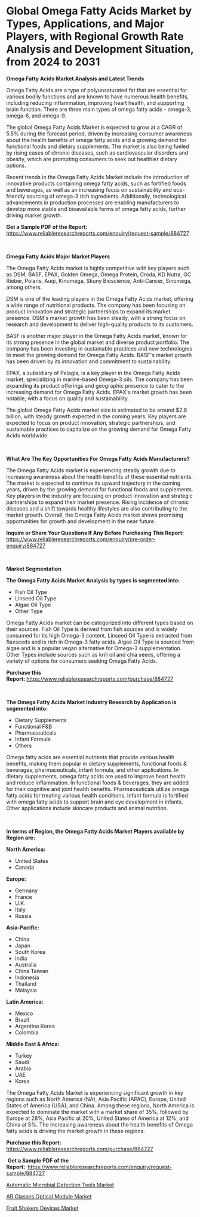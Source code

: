 <p><h1>Global Omega Fatty Acids Market by Types, Applications, and Major Players, with Regional Growth Rate Analysis and Development Situation, from 2024 to 2031</h1></p><p><strong>Omega Fatty Acids Market Analysis and Latest Trends</strong></p>
<p><p>Omega Fatty Acids are a type of polyunsaturated fat that are essential for various bodily functions and are known to have numerous health benefits, including reducing inflammation, improving heart health, and supporting brain function. There are three main types of omega fatty acids - omega-3, omega-6, and omega-9.</p><p>The global Omega Fatty Acids Market is expected to grow at a CAGR of 5.5% during the forecast period, driven by increasing consumer awareness about the health benefits of omega fatty acids and a growing demand for functional foods and dietary supplements. The market is also being fueled by rising cases of chronic diseases, such as cardiovascular disorders and obesity, which are prompting consumers to seek out healthier dietary options.</p><p>Recent trends in the Omega Fatty Acids Market include the introduction of innovative products containing omega fatty acids, such as fortified foods and beverages, as well as an increasing focus on sustainability and eco-friendly sourcing of omega-3 rich ingredients. Additionally, technological advancements in production processes are enabling manufacturers to develop more stable and bioavailable forms of omega fatty acids, further driving market growth.</p></p>
<p><strong>Get a Sample PDF of the Report:&nbsp;</strong> <a href="https://www.reliableresearchreports.com/enquiry/request-sample/884727">https://www.reliableresearchreports.com/enquiry/request-sample/884727</a></p>
<p>&nbsp;</p>
<p><strong>Omega Fatty Acids Major Market Players</strong></p>
<p><p>The Omega Fatty Acids market is highly competitive with key players such as DSM, BASF, EPAX, Golden Omega, Omega Protein, Croda, KD Nutra, GC Rieber, Polaris, Auqi, Kinomega, Skuny Bioscience, Anti-Cancer, Sinomega, among others.</p><p>DSM is one of the leading players in the Omega Fatty Acids market, offering a wide range of nutritional products. The company has been focusing on product innovation and strategic partnerships to expand its market presence. DSM's market growth has been steady, with a strong focus on research and development to deliver high-quality products to its customers.</p><p>BASF is another major player in the Omega Fatty Acids market, known for its strong presence in the global market and diverse product portfolio. The company has been investing in sustainable practices and new technologies to meet the growing demand for Omega Fatty Acids. BASF's market growth has been driven by its innovation and commitment to sustainability.</p><p>EPAX, a subsidiary of Pelagia, is a key player in the Omega Fatty Acids market, specializing in marine-based Omega-3 oils. The company has been expanding its product offerings and geographic presence to cater to the increasing demand for Omega Fatty Acids. EPAX's market growth has been notable, with a focus on quality and sustainability.</p><p>The global Omega Fatty Acids market size is estimated to be around $2.8 billion, with steady growth expected in the coming years. Key players are expected to focus on product innovation, strategic partnerships, and sustainable practices to capitalize on the growing demand for Omega Fatty Acids worldwide.</p></p>
<p>&nbsp;</p>
<p><strong>What Are The Key Opportunities For Omega Fatty Acids Manufacturers?</strong></p>
<p><p>The Omega Fatty Acids market is experiencing steady growth due to increasing awareness about the health benefits of these essential nutrients. The market is expected to continue its upward trajectory in the coming years, driven by the growing demand for functional foods and supplements. Key players in the industry are focusing on product innovation and strategic partnerships to expand their market presence. Rising incidence of chronic diseases and a shift towards healthy lifestyles are also contributing to the market growth. Overall, the Omega Fatty Acids market shows promising opportunities for growth and development in the near future.</p></p>
<p><strong>Inquire or Share Your Questions If Any Before Purchasing This Report:</strong> <a href="https://www.reliableresearchreports.com/enquiry/pre-order-enquiry/884727">https://www.reliableresearchreports.com/enquiry/pre-order-enquiry/884727</a></p>
<p>&nbsp;</p>
<p><strong>Market Segmentation</strong></p>
<p><strong>The Omega Fatty Acids Market Analysis by types is segmented into:</strong></p>
<p><ul><li>Fish Oil Type</li><li>Linseed Oil Type</li><li>Algae Oil Type</li><li>Other Type</li></ul></p>
<p><p>Omega Fatty Acids market can be categorized into different types based on their sources. Fish Oil Type is derived from fish sources and is widely consumed for its high Omega-3 content. Linseed Oil Type is extracted from flaxseeds and is rich in Omega-3 fatty acids. Algae Oil Type is sourced from algae and is a popular vegan alternative for Omega-3 supplementation. Other Types include sources such as krill oil and chia seeds, offering a variety of options for consumers seeking Omega Fatty Acids.</p></p>
<p><strong>Purchase this Report:&nbsp;</strong><a href="https://www.reliableresearchreports.com/purchase/884727">https://www.reliableresearchreports.com/purchase/884727</a></p>
<p>&nbsp;</p>
<p><strong>The Omega Fatty Acids Market Industry Research by Application is segmented into:</strong></p>
<p><ul><li>Dietary Supplements</li><li>Functional F&B</li><li>Pharmaceuticals</li><li>Infant Formula</li><li>Others</li></ul></p>
<p><p>Omega fatty acids are essential nutrients that provide various health benefits, making them popular in dietary supplements, functional foods & beverages, pharmaceuticals, infant formula, and other applications. In dietary supplements, omega fatty acids are used to improve heart health and reduce inflammation. In functional foods & beverages, they are added for their cognitive and joint health benefits. Pharmaceuticals utilize omega fatty acids for treating various health conditions. Infant formula is fortified with omega fatty acids to support brain and eye development in infants. Other applications include skincare products and animal nutrition.</p></p>
<p>&nbsp;</p>
<p><strong>In terms of Region, the Omega Fatty Acids Market Players available by Region are:</strong></p>
<p>
    <p> <strong> North America: </strong>
        <ul>
            <li>United States</li>
            <li>Canada</li>
        </ul>
        </p> 
    <p> <strong> Europe: </strong>
        <ul>
            <li>Germany</li>
            <li>France</li>
            <li>U.K.</li>
            <li>Italy</li>
            <li>Russia</li>
        </ul>
        </p> 
    <p> <strong> Asia-Pacific: </strong>
        <ul>
            <li>China</li>
            <li>Japan</li>
            <li>South Korea</li>
            <li>India</li>
            <li>Australia</li>
            <li>China Taiwan</li>
            <li>Indonesia</li>
            <li>Thailand</li>
            <li>Malaysia</li>
        </ul>
        </p> 
    <p> <strong> Latin America: </strong>
        <ul>
            <li>Mexico</li>
            <li>Brazil</li>
            <li>Argentina Korea</li>
            <li>Colombia</li>
        </ul>
        </p> 
    <p> <strong> Middle East & Africa: </strong>
        <ul>
            <li>Turkey</li>
            <li>Saudi</li>
            <li>Arabia</li>
            <li>UAE</li>
            <li>Korea</li>
        </ul>
    </p>
    </p>
<p><p>The Omega Fatty Acids Market is experiencing significant growth in key regions such as North America (NA), Asia Pacific (APAC), Europe, United States of America (USA), and China. Among these regions, North America is expected to dominate the market with a market share of 35%, followed by Europe at 28%, Asia Pacific at 20%, United States of America at 12%, and China at 5%. The increasing awareness about the health benefits of Omega fatty acids is driving the market growth in these regions.</p></p>
<p><strong>Purchase this Report: </strong><a href="https://www.reliableresearchreports.com/purchase/884727">https://www.reliableresearchreports.com/purchase/884727</a></p>
<p>&nbsp;<strong>Get a Sample PDF of the Report:&nbsp;&nbsp;</strong><a href="https://www.reliableresearchreports.com/enquiry/request-sample/884727">https://www.reliableresearchreports.com/enquiry/request-sample/884727</a></p>
<p><strong></strong></p>
<p><p><a href="https://view.publitas.com/reportprime-1/automatic-microbial-detection-tools-market-insights-market-players-and-forecast-till-2030/">Automatic Microbial Detection Tools Market</a></p><p><a href="https://view.publitas.com/reportprime-1/ar-glasses-optical-module-market-size-market-trends-and-growth-outlook-forecasted-for-period-from-2023-to-2030/">AR Glasses Optical Module Market</a></p><p><a href="https://view.publitas.com/reportprime-1/fruit-shakers-devices-market-growth-market-trends-covid-19-impact-and-forecasts-for-period-from-2023-2030/">Fruit Shakers Devices Market</a></p></p>